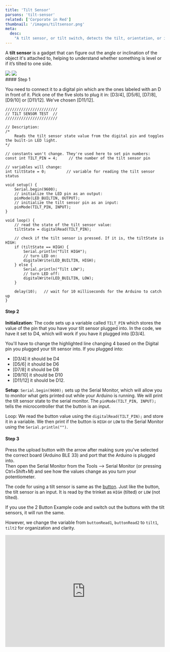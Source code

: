 ```yaml
---
title: 'Tilt Sensor'
parsons: 'tilt-sensor'
related: ['Corporate in Red']
thumbnail: '/images/tiltsensor.png'
meta:
  desc:
    "A tilt sensor, or tilt switch, detects the tilt, orientation, or inclination of movement. It is also sensitive to the direction of the movement."
---
```


A **tilt sensor** is a gadget that can figure out the angle or inclination of the object it's attached to, helping to understand whether something is level or if it’s tilted to one side. 


<collapsible title="Arduino set up">

<step>
<div slot="left">
    <img src="/images/digitalpintilt.png">
    <img src="/images/digitalpintilt2.png">
</div>
#### Step 1

You need to connect it to a digital pin which are the ones labeled with an D in front of it. Pick one of the five slots to plug it in: [D3/4], [D5/6], [D7/8], [D9/10] or [D11/12]. We've chosen [D11/12]. 
</step>

<step>
<div slot="left">

```arduino
/////////////////////// 
// TILT SENSOR TEST  //
///////////////////////

// Description: 
/*
    Reads the tilt sensor state value from the digital pin and toggles the built-in LED light.
*/

// constants won't change. They're used here to set pin numbers:
const int TILT_PIN = 4;     // the number of the tilt sensor pin

// variables will change:
int tiltState = 0;         // variable for reading the tilt sensor status

void setup() {
    Serial.begin(9600); 
    // initialize the LED pin as an output:
    pinMode(LED_BUILTIN, OUTPUT);
    // initialize the tilt sensor pin as an input:
    pinMode(TILT_PIN, INPUT);
}

void loop() {
    // read the state of the tilt sensor value:
    tiltState = digitalRead(TILT_PIN);

    // check if the tilt sensor is pressed. If it is, the tiltState is HIGH:
    if (tiltState == HIGH) {
        Serial.println("Tilt HIGH"); 
        // turn LED on:
        digitalWrite(LED_BUILTIN, HIGH);
    } else {
        Serial.println("Tilt LOW"); 
        // turn LED off:
        digitalWrite(LED_BUILTIN, LOW);
    }
    
    delay(10);   // wait for 10 milliseconds for the Arduino to catch up
}
```
</div>

#### Step 2

**Initialization**: The code sets up a variable called `TILT_PIN` which stores the value of the pin that you have your tilt sensor plugged into. In the code, we have it set to D4, which will work if you have it plugged into [D3/4]. 

You'll have to change the highlighted line changing 4 based on the Digital pin you plugged your tilt sensor into. If you plugged into: 

* [D3/4] it should be D4 
* [D5/6] it should be D6
* [D7/8] it should be D8
* [D9/10] it should be D10
* [D11/12] it should be D12.

**Setup**: `Serial.begin(9600);` sets up the Serial Monitor, which will allow you to monitor what gets printed out while your Arduino is running. We will print the tilt sensor state to the serial monitor. The `pinMode(TILT_PIN, INPUT);` tells the microcontroller that the button is an input.

Loop: We read the button value using the `digitalRead(TILT_PIN);` and store it in a variable. We then print if the button is `HIGH` or `LOW` to the Serial Monitor using the `Serial.println("")`.
 
</step>
<step img="/images/uploadbutton.png">

#### Step 3

Press the upload button with the arrow after making sure you've selected the correct board (Arduino BLE 33) and port that the Arduino is plugged into.  
</step>
<step img="/images/serialmonitor.png">
Then open the Serial Monitor from the Tools --> Serial Monitor (or pressing Ctrl+Shift+M) and see how the values change as you turn your potentiometer.
</step>
</collapsible>


<collapsible title="Trinket Assembly">

The code for using a tilt sensor is same as the [button](../button/). Just like the button, the tilt sensor is an input. It is read by the trinket as `HIGH` (tilted) or `LOW` (not tilted).

If you use the 2 Button Example code and switch out the buttons with the tilt sensors, it will run the same. 

However, we change the variable from `buttonRead1`, `buttonRead2` to `tilt1`, `tilt2` for organization and clarity.

<div style="position:relative;height:0;padding-bottom:70%;overflow:hidden;"><iframe style="position:absolute;top:0;left:0;width:100%;height:100%;" src="https://maker.makecode.com/#pub:_9abdHwYLUWdM" frameborder="0" sandbox="allow-popups allow-forms allow-scripts allow-same-origin"></iframe></div>

</collapsible>
